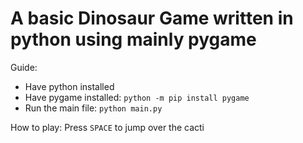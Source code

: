 # A basic Dinosaur Game written in python using mainly pygame

Guide:
- Have python installed
- Have pygame installed: `python -m pip install pygame`
- Run the main file: `python main.py`

How to play:
Press `SPACE` to jump over the cacti
